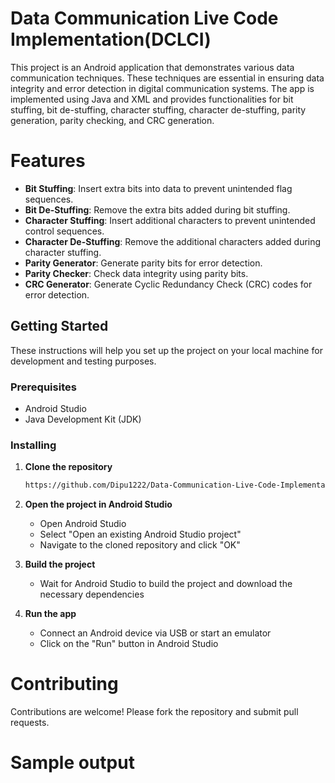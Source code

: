 # Data Communication Live Code Implementation(DCLCI)
This project is an Android application that demonstrates various data communication techniques. These techniques are essential in ensuring data integrity and error detection in digital communication systems. The app is implemented using Java and XML and provides functionalities for bit stuffing, bit de-stuffing, character stuffing, character de-stuffing, parity generation, parity checking, and CRC generation.
# Features
- **Bit Stuffing**: Insert extra bits into data to prevent unintended flag sequences.
- **Bit De-Stuffing**: Remove the extra bits added during bit stuffing.
- **Character Stuffing**: Insert additional characters to prevent unintended control sequences.
- **Character De-Stuffing**: Remove the additional characters added during character stuffing.
- **Parity Generator**: Generate parity bits for error detection.
- **Parity Checker**: Check data integrity using parity bits.
- **CRC Generator**: Generate Cyclic Redundancy Check (CRC) codes for error detection.
## Getting Started

These instructions will help you set up the project on your local machine for development and testing purposes.

### Prerequisites

- Android Studio
- Java Development Kit (JDK)

### Installing

1. **Clone the repository**
     ```sh
    https://github.com/Dipu1222/Data-Communication-Live-Code-Implementation-DCLCI-.git
    ```
2. **Open the project in Android Studio**
    - Open Android Studio
    - Select "Open an existing Android Studio project"
    - Navigate to the cloned repository and click "OK"

3. **Build the project**
    - Wait for Android Studio to build the project and download the necessary dependencies

4. **Run the app**
    - Connect an Android device via USB or start an emulator
    - Click on the "Run" button in Android Studio

# Contributing
Contributions are welcome! Please fork the repository and submit pull requests.
# Sample output
